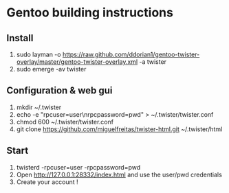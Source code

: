 # Gentoo building instructions

## Install

1. sudo layman -o https://raw.github.com/ddorian1/gentoo-twister-overlay/master/gentoo-twister-overlay.xml -a twister
1. sudo emerge -av twister

## Configuration & web gui

1. mkdir ~/.twister
1. echo -e "rpcuser=user\nrpcpassword=pwd" > ~/.twister/twister.conf
1. chmod 600 ~/.twister/twister.conf
1. git clone https://github.com/miguelfreitas/twister-html.git ~/.twister/html

## Start

1. twisterd -rpcuser=user -rpcpassword=pwd
1. Open http://127.0.0.1:28332/index.html and use the user/pwd credentials
1. Create your account !
